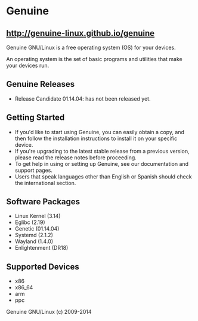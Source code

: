 Genuine
=======

http://genuine-linux.github.io/genuine
--------------------------------------

Genuine GNU/Linux is a free operating system (OS) for your devices.

An operating system is the set of basic programs and utilities that make your devices run.


Genuine Releases
----------------

 * Release Candidate 01.14.04: has not been released yet.


Getting Started
----------------

 - If you'd like to start using Genuine, you can easily obtain a copy, and then follow the installation instructions to install it on your specific device.
 - If you're upgrading to the latest stable release from a previous version, please read the release notes before proceeding.
 - To get help in using or setting up Genuine, see our documentation and support pages.
 - Users that speak languages other than English or Spanish should check the international section.


Software Packages
-----------------

 - Linux Kernel (3.14)
 - Eglibc (2.19)
 - Genetic (01.14.04)
 - Systemd (2.1.2)
 - Wayland (1.4.0)
 - Enlightenment (DR18)


Supported Devices
-----------------

 - x86
 - x86_64
 - arm
 - ppc


Genuine GNU/Linux (c) 2009-2014
